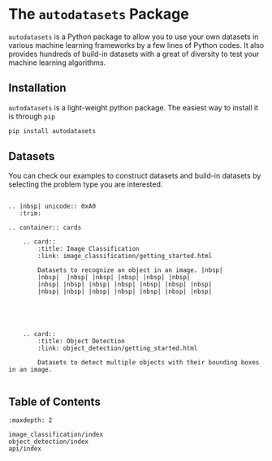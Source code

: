 # The `autodatasets` Package

`autodatasets` is a Python package to allow you to use your own datasets in various
machine learning frameworks by a few lines of Python codes. It also provides
hundreds of build-in datasets with a great of diversity to test your machine learning algorithms.

## Installation

`autodatasets` is a light-weight python package. The easiest way to install it is through `pip`


```bash
pip install autodatasets
```


## Datasets

You can check our examples to construct datasets and build-in datasets by selecting
the problem type you are interested.

```eval_rst

.. |nbsp| unicode:: 0xA0
   :trim:

.. container:: cards

    .. card::
        :title: Image Classification
        :link: image_classification/getting_started.html

        Datasets to recognize an object in an image. |nbsp|
        |nbsp|  |nbsp| |nbsp| |nbsp| |nbsp| |nbsp|
        |nbsp| |nbsp| |nbsp| |nbsp| |nbsp| |nbsp| |nbsp|
        |nbsp| |nbsp| |nbsp| |nbsp| |nbsp| |nbsp| |nbsp|





    .. card::
        :title: Object Detection
        :link: object_detection/getting_started.html

        Datasets to detect multiple objects with their bounding boxes in an image.


```

## Table of Contents

```toc
:maxdepth: 2

image_classification/index
object_detection/index
api/index
```
